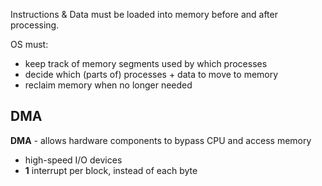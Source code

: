 Instructions & Data must be loaded into memory before and after processing.

OS must:
- keep track of memory segments used by which processes
- decide which (parts of) processes + data to move to memory
- reclaim memory when no longer needed




## DMA
**DMA** - allows hardware components to bypass CPU and access memory
- high-speed I/O devices
- **1** interrupt per block, instead of each byte

